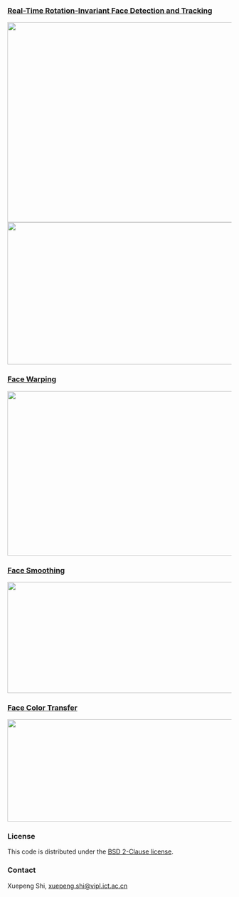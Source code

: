 ### [Real-Time Rotation-Invariant Face Detection and Tracking](PCN/)

<img src='PCN/result/tracking.gif' width=600 height=450>

<img src='PCN/result/y.gif' width=600 height=320>

### [Face Warping](Warping/)

<img src='Warping/result/warping.png' width=800 height=370>

### [Face Smoothing](SmoothSkin/)

<img src='SmoothSkin/result/smooth.png' width=800 height=250>

### [Face Color Transfer](Color/)

<img src='Color/result/result.png' width=800 height=230>

### License

This code is distributed under the [BSD 2-Clause license](LICENSE).

### Contact

Xuepeng Shi, xuepeng.shi@vipl.ict.ac.cn

